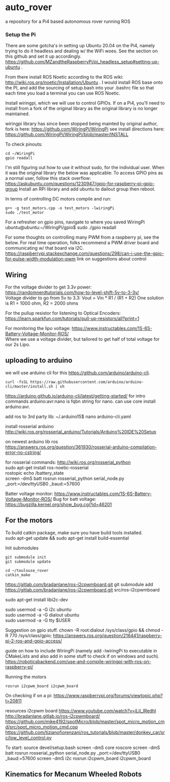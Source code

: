 # auto_rover
a repository for a Pi4 based autonomous rover running ROS

### Setup the Pi
There are some gotcha's in setting up Ubuntu 20.04 on the Pi4, namely trying to do it headless and dealing w/ the WiFi woes. See the section on this github and set it up accordingly. https://github.com/MZandtheRaspberryPi/pi_headless_setup#setting-up-ubuntu .

From there install ROS Noetic according to the ROS wiki: http://wiki.ros.org/noetic/Installation/Ubuntu . I would install ROS base onto the PI, and add the sourcing of setup.bash into your .bashrc file so that each time you load a terminal you can use ROS Noetic.  

Install wiringpi, which we will use to control GPIOs. If on a Pi4, you'll need to install from a fork of the original library as the original library is no longer maintained.

wiringpi library has since been stopped being mainted by original author, fork is here: https://github.com/WiringPi/WiringPi
see install directions here: https://github.com/WiringPi/WiringPi/blob/master/INSTALL  

To check pinouts:
```
cd ~/WiringPi
gpio readall
```

I'm still figuring out how to use it without sudo, for the individual user. When it was the original library the below was applicable:
To access GPIO pins as a normal user, follow this stack overflow: https://askubuntu.com/questions/1230947/gpio-for-raspberry-pi-gpio-group 
Install an RPi library and add ubuntu to dailout group then reboot.

In terms of controlling DC motors compile and run:
```
g++ -g test_motors.cpp -o test_motors -lwiringPi
sudo ./test_motor
```
For a refresher on gpio pins, navigate to where you saved WiringPi
ubuntu@ubuntu:~/WiringPi/gpio$ sudo ./gpio readall

For some thoughts on controlling many PWM from a raspberry pi, see the below. For real time operation, folks recommend a PWM driver board and communicating w/ that board via I2C. 
https://raspberrypi.stackexchange.com/questions/298/can-i-use-the-gpio-for-pulse-width-modulation-pwm link on suggestions about control

## Wiring
For the voltage divider to get 3.3v power: https://randomnerdtutorials.com/how-to-level-shift-5v-to-3-3v/  
Voltage divider to go from 5v to 3.3:
Vout = Vin * R1 / (R1 + R2)
One solution is R1 = 1000 ohm, R2 = 2000 ohms

For the pullup resistor for listening to Optical Encoders: https://learn.sparkfun.com/tutorials/pull-up-resistors/all?print=1  

For monitoring the lipo voltage:
https://www.instructables.com/1S-6S-Battery-Voltage-Monitor-ROS/  
Where we use a voltage divider, but tailored to get half of total voltage for our 2s Lipo.

## uploading to arduino
we will use arduino cli for this https://github.com/arduino/arduino-cli.
```
curl -fsSL https://raw.githubusercontent.com/arduino/arduino-cli/master/install.sh | sh
```

https://arduino.github.io/arduino-cli/latest/getting-started/ for intro commands
arduino:avr:nano is fqbn string for nano. can use core install arduino:avr.

add ros to 3rd party lib:
~/.arduino15$ nano arduino-cli.yaml

install rosserial arduino
http://wiki.ros.org/rosserial_arduino/Tutorials/Arduino%20IDE%20Setup

on newest arduino lib ros
https://answers.ros.org/question/361930/rosserial-arduino-compilation-error-no-cstring/  

for rosserial commands: http://wiki.ros.org/rosserial_python  
sudo apt-get install ros-noetic-rosserial  
rostopic echo /battery_state   
screen -dmS batt rosrun rosserial_python serial_node.py _port:=/dev/ttyUSB0 _baud:=57600 




Batter voltage monitor: https://www.instructables.com/1S-6S-Battery-Voltage-Monitor-ROS/ 
Bug for batt voltage: https://bugzilla.kernel.org/show_bug.cgi?id=46201


## For the motors
To build catkin package, make sure you have build tools installed.  
sudo apt-get update && sudo apt-get install build-essential    

Init submodules
```
git submodule init
git submodule update
```
```
cd ~/toulouse_rover
catkin_make
```


https://gitlab.com/bradanlane/ros-i2cpwmboard.git
git submodule add https://gitlab.com/bradanlane/ros-i2cpwmboard.git src/ros-i2cpwmboard

sudo apt-get install libi2c-dev  

sudo usermod -a -G i2c ubuntu  
sudo usermod -a -G dialout ubuntu  
sudo usermod -a -G tty $USER  

Suggestion on gpio stuff. 
chown -R root:dialout /sys/class/gpio && chmod -R 770 /sys/class/gpio;
https://answers.ros.org/question/216441/raspberry-pi-2-ros-and-gpio-access/

guide on how to include WiringPi (namely add -lwiringPi to executable in CMakeLists and also add in some stuff to check if on windows and such).
https://roboticsbackend.com/use-and-compile-wiringpi-with-ros-on-raspberry-pi/

Running the motors
```
rosrun i2cpwm_board i2cpwm_board
```



On checking if on a pi:
https://www.raspberrypi.org/forums/viewtopic.php?t=20811

resources i2cpwm board
https://www.youtube.com/watch?v=iLiI_IRedhI  
http://bradanlane.gitlab.io/ros-i2cpwmboard/  
https://github.com/mike4192/spotMicro/blob/master/spot_micro_motion_cmd/src/spot_micro_motion_cmd.cpp  
https://github.com/tizianofiorenzani/ros_tutorials/blob/master/donkey_car/src/low_level_control.py  

To start:
source devel/setup.bash
screen -dmS core roscore
screen -dmS batt rosrun rosserial_python serial_node.py _port:=/dev/ttyUSB0 _baud:=57600 
screen -dmS i2c rosrun i2cpwm_board i2cpwm_board

## Kinematics for Mecanum Wheeled Robots
